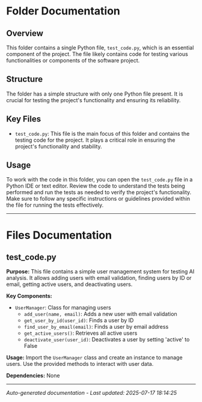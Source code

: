 # Folder Documentation

## Overview
This folder contains a single Python file, `test_code.py`, which is an essential component of the project. The file likely contains code for testing various functionalities or components of the software project.

## Structure
The folder has a simple structure with only one Python file present. It is crucial for testing the project's functionality and ensuring its reliability.

## Key Files
- `test_code.py`: This file is the main focus of this folder and contains the testing code for the project. It plays a critical role in ensuring the project's functionality and stability.

## Usage
To work with the code in this folder, you can open the `test_code.py` file in a Python IDE or text editor. Review the code to understand the tests being performed and run the tests as needed to verify the project's functionality. Make sure to follow any specific instructions or guidelines provided within the file for running the tests effectively.

---

# Files Documentation

## test_code.py

**Purpose:** This file contains a simple user management system for testing AI analysis. It allows adding users with email validation, finding users by ID or email, getting active users, and deactivating users.

**Key Components:**
- `UserManager`: Class for managing users
  - `add_user(name, email)`: Adds a new user with email validation
  - `get_user_by_id(user_id)`: Finds a user by ID
  - `find_user_by_email(email)`: Finds a user by email address
  - `get_active_users()`: Retrieves all active users
  - `deactivate_user(user_id)`: Deactivates a user by setting 'active' to False

**Usage:** Import the `UserManager` class and create an instance to manage users. Use the provided methods to interact with user data.

**Dependencies:** None

---
*Auto-generated documentation - Last updated: 2025-07-17 18:14:25*
